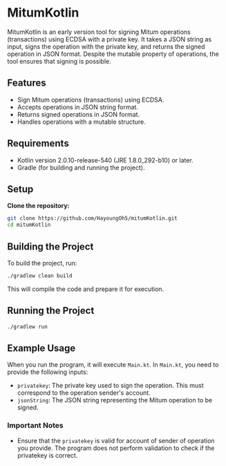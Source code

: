 # MitumKotlin

MitumKotlin is an early version tool for signing Mitum operations (transactions) using ECDSA with a private key. It takes a JSON string as input, signs the operation with the private key, and returns the signed operation in JSON format. Despite the mutable property of operations, the tool ensures that signing is possible.

## Features

- Sign Mitum operations (transactions) using ECDSA.
- Accepts operations in JSON string format.
- Returns signed operations in JSON format.
- Handles operations with a mutable structure.

## Requirements

- Kotlin version 2.0.10-release-540 (JRE 1.8.0_292-b10) or later.
- Gradle (for building and running the project).

## Setup

**Clone the repository:**

```sh
git clone https://github.com/HayoungOh5/mitumKotlin.git
cd mitumKotlin
```

## Building the Project

To build the project, run:
``` sh
./gradlew clean build
```

This will compile the code and prepare it for execution.


## Running the Project

```sh
./gradlew run
```

## Example Usage

When you run the program, it will execute `Main.kt`. In `Main.kt`, you need to provide the following inputs:

- `privatekey`: The private key used to sign the operation. This must correspond to the operation sender's account.
- `jsonString`: The JSON string representing the Mitum operation to be signed.

### Important Notes

- Ensure that the `privatekey` is valid for account of sender of operation you provide. The program does not perform validation to check if the privatekey is correct.